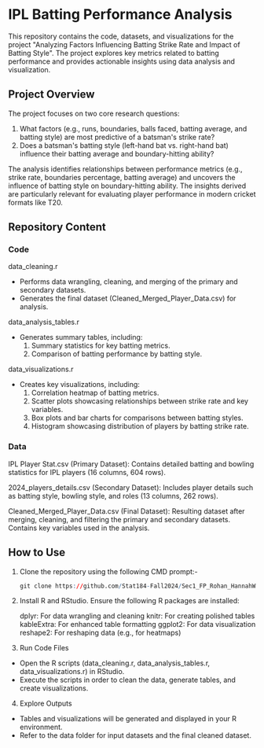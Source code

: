 # IPL Batting Performance Analysis

This repository contains the code, datasets, and visualizations for the project "Analyzing Factors Influencing Batting Strike Rate and Impact of Batting Style". The project explores key metrics related to batting performance and provides actionable insights using data analysis and visualization.

## Project Overview

The project focuses on two core research questions:

1. What factors (e.g., runs, boundaries, balls faced, batting average, and batting style) are most predictive of a batsman's strike rate?
2. Does a batsman's batting style (left-hand bat vs. right-hand bat) influence their batting average and boundary-hitting ability?

The analysis identifies relationships between performance metrics (e.g., strike rate, boundaries percentage, batting average) and uncovers the influence of batting style on boundary-hitting ability. The insights derived are particularly relevant for evaluating player performance in modern cricket formats like T20.

## Repository Content

### Code 

data_cleaning.r
- Performs data wrangling, cleaning, and merging of the primary and secondary datasets.
- Generates the final dataset (Cleaned_Merged_Player_Data.csv) for analysis.
  
data_analysis_tables.r
- Generates summary tables, including:
  1. Summary statistics for key batting metrics.
  2. Comparison of batting performance by batting style.

data_visualizations.r

- Creates key visualizations, including:
  1. Correlation heatmap of batting metrics.
  2. Scatter plots showcasing relationships between strike rate and key variables.
  3. Box plots and bar charts for comparisons between batting styles.
  4. Histogram showcasing distribution of players by batting strike rate. 

### Data

IPL Player Stat.csv (Primary Dataset): Contains detailed batting and bowling statistics for IPL players (16 columns, 604 rows).

2024_players_details.csv (Secondary Dataset): Includes player details such as batting style, bowling style, and roles (13 columns, 262 rows).

Cleaned_Merged_Player_Data.csv (Final Dataset): Resulting dataset after merging, cleaning, and filtering the primary and secondary datasets. Contains key variables used in the analysis.

## How to Use

1. Clone the repository using the following CMD prompt:-
    ```r
    git clone https://github.com/Stat184-Fall2024/Sec1_FP_Rohan_HannahWu_Rohan.git
    ```
2. Install R and RStudio. Ensure the following R packages are installed:
   
   dplyr: For data wrangling and cleaning
   knitr: For creating polished tables
   kableExtra: For enhanced table formatting
   ggplot2: For data visualization
   reshape2: For reshaping data (e.g., for heatmaps)
   
3. Run Code Files

- Open the R scripts (data_cleaning.r, data_analysis_tables.r, data_visualizations.r) in RStudio.
- Execute the scripts in order to clean the data, generate tables, and create visualizations.
  
4. Explore Outputs

- Tables and visualizations will be generated and displayed in your R environment.
- Refer to the data folder for input datasets and the final cleaned dataset.

